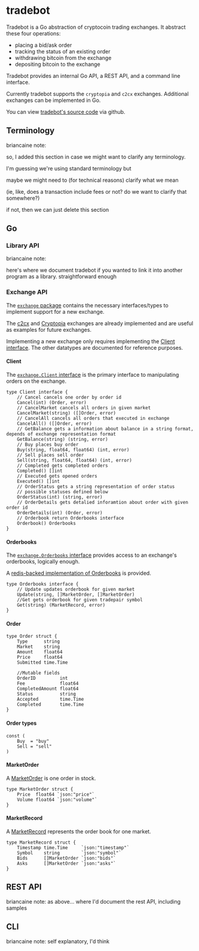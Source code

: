 # tradebot

Tradebot is a Go abstraction of cryptocoin trading exchanges. It abstract these four operations:
* placing a bid/ask order
* tracking the status of an existing order
* withdrawing bitcoin from the exchange
* depositing bitcoin to the exchange

Tradebot provides an internal Go API, a REST API, and a command line interface.

Currently tradebot supports the `cryptopia` and `c2cx` exchanges. Additional exchanges can be implemented in Go.

You can view [tradebot's source code](https://github.com/skycoin/exchange-api) via github.

## Terminology

briancaine note:

  so, I added this section in case we might want to clarify any terminology.

  I'm guessing we're using standard terminology but

  maybe we might need to (for technical reasons) clarify what we mean

  (ie, like, does a transaction include fees or not? do we want to clarify that somewhere?)

  if not, then we can just delete this section

## Go

### Library API

briancaine note:

  here's where we document tradebot if you wanted to link it into another program as a library. straightforward enough

### Exchange API

The [`exchange` package](https://github.com/skycoin/exchange-api/tree/master/exchange) contains the necessary interfaces/types to implement support for a new exchange.

The [c2cx](https://github.com/skycoin/exchange-api/tree/master/exchange/c2cx.com) and [Cryptopia](https://github.com/skycoin/exchange-api/tree/master/exchange/cryptopia.co.nz) exchanges are already implemented and are useful as examples for future exchanges.

Implementing a new exchange only requires implementing the [Client interface](#client). The other datatypes are documented for reference purposes.

#### Client

The [`exchange.Client` interface](https://github.com/skycoin/exchange-api/blob/0b17f1aaf8967d3423495918ab350e290eaeafa8/exchange/exchange.go#L30) is the primary interface to manipulating orders on the exchange.

```golang
type Client interface {
	// Cancel cancels one order by order id
	Cancel(int) (Order, error)
	// CancelMarket cancels all orders in given market
	CancelMarket(string) ([]Order, error)
	// CancelAll cancels all orders that executed in exchange
	CancelAll() ([]Order, error)
	// GetBalance gets a information about balance in a string format, depends of exchange representation format
	GetBalance(string) (string, error)
	// Buy places buy order
	Buy(string, float64, float64) (int, error)
	// Sell places sell order
	Sell(string, float64, float64) (int, error)
	// Completed gets completed orders
	Completed() []int
	// Executed gets opened orders
	Executed() []int
	// OrderStatus gets a string representation of order status
	// possible statuses defined below
	OrderStatus(int) (string, error)
	// OrderDetails gets detalied inforamtion about order with given order id
	OrderDetails(int) (Order, error)
	// Orderbook return Orderbooks interface
	Orderbook() Orderbooks
}
```

#### Orderbooks

The [`exchange.Orderbooks` interface](https://github.com/skycoin/exchange-api/blob/0b17f1aaf8967d3423495918ab350e290eaeafa8/exchange/orderbooks.go#L9) provides access to an exchange's orderbooks, logically enough.

A [redis-backed implementation of Orderbooks](https://github.com/skycoin/exchange-api/blob/0b17f1aaf8967d3423495918ab350e290eaeafa8/db/orderbooktracker.go) is provided.

```golang
type Orderbooks interface {
	// Update updates orderbook for given market
	Update(string, []MarketOrder, []MarketOrder)
	//Get gets orderbook for given tradepair symbol
	Get(string) (MarketRecord, error)
}
```

#### Order

```golang
type Order struct {
	Type      string
	Market    string
	Amount    float64
	Price     float64
	Submitted time.Time

	//Mutable fields
	OrderID         int
	Fee             float64
	CompletedAmount float64
	Status          string
	Accepted        time.Time
	Completed       time.Time
}
```

#### Order types

```golang
const (
	Buy  = "buy"
	Sell = "sell"
)
```

#### MarketOrder

A [MarketOrder](https://github.com/skycoin/exchange-api/blob/0b17f1aaf8967d3423495918ab350e290eaeafa8/exchange/orderbooks.go#L16) is one order in stock.

```golang
type MarketOrder struct {
	Price  float64 `json:"price"`
	Volume float64 `json:"volume"`
}
```

#### MarketRecord

A [MarketRecord](https://github.com/skycoin/exchange-api/blob/0b17f1aaf8967d3423495918ab350e290eaeafa8/exchange/orderbooks.go#L22) represents the order book for one market.

```golang
type MarketRecord struct {
	Timestamp time.Time     `json:"timestamp"`
	Symbol    string        `json:"symbol"`
	Bids      []MarketOrder `json:"bids"`
	Asks      []MarketOrder `json:"asks"`
}
```

## REST API

briancaine note: as above... where I'd document the rest API, including samples

## CLI

briancaine note: self explanatory, I'd think
